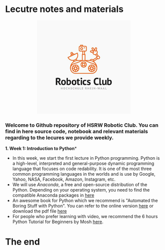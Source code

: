 # Lecutre notes and materials

<p align="center">
<img src="./Logo.png" width=300 class="center">
 </p>

### Welcome to Github repository of HSRW Robotic Club. You can find in here source code, notebook and relevant materials regarding to the lecures we provide weekly. 

 
**1. Week 1: Introduction to Python***
- In this week, we start the first lecture in Python programming. Python is a high-level, interpreted and general-purpose dynamic programming language that focuses on code redability. It is one of the most three common programming languages in the worlds and is use by Google, Yahoo, NASA, Facebook, Amazon, Instagram, etc. 
- We will use *Anaconda*, a free and open-source distribution of the Python. Depending on your operating system, you need to find the compatible Anaconda packages in [here](https://docs.anaconda.com/anaconda/install/) 
- An awesome book for Python which we recommend is "Automated the Boring Stuff with Python". You can refer to the online version [here](https://automatetheboringstuff.com/) or download the pdf file [here](http://bit.ly/31zqrjP)
- For people who prefer learning with video, we recommend the 6 hours Python Tutorial for Beginners by Mosh [here](https://www.youtube.com/watch?v=_uQrJ0TkZlc). 






# The end
